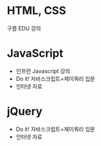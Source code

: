 # HTML, CSS

구름 EDU 강의

# JavaScript

- 인프런 Javascript 강의
- Do it! 자바스크립트+제이쿼리 입문
- 인터넷 자료

# jQuery

- Do it! 자바스크립트+제이쿼리 입문
- 인터넷 자료
